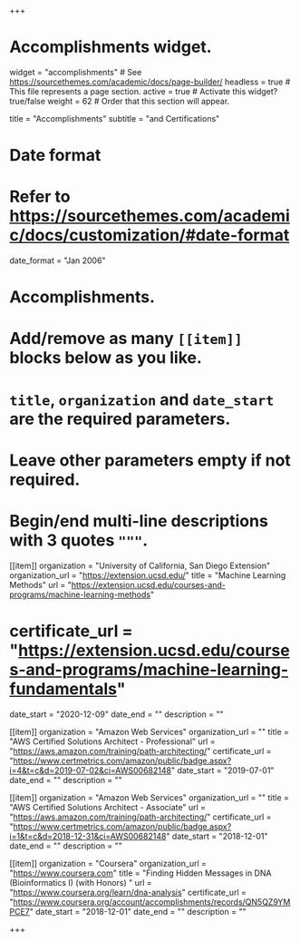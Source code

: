 +++
# Accomplishments widget.
widget = "accomplishments"  # See https://sourcethemes.com/academic/docs/page-builder/
headless = true  # This file represents a page section.
active = true  # Activate this widget? true/false
weight = 62  # Order that this section will appear.

title = "Accomplish&shy;ments"
subtitle = "and Certifications"

# Date format
#   Refer to https://sourcethemes.com/academic/docs/customization/#date-format
date_format = "Jan 2006"

# Accomplishments.
#   Add/remove as many `[[item]]` blocks below as you like.
#   `title`, `organization` and `date_start` are the required parameters.
#   Leave other parameters empty if not required.
#   Begin/end multi-line descriptions with 3 quotes `"""`.

[[item]]
  organization = "University of California, San Diego Extension"
  organization_url = "https://extension.ucsd.edu/"
  title = "Machine Learning Methods"
  url = "https://extension.ucsd.edu/courses-and-programs/machine-learning-methods"
  # certificate_url = "https://extension.ucsd.edu/courses-and-programs/machine-learning-fundamentals"
  date_start = "2020-12-09"
  date_end = ""
  description = ""

[[item]]
  organization = "Amazon Web Services"
  organization_url = ""
  title = "AWS Certified Solutions Architect - Professional"
  url = "https://aws.amazon.com/training/path-architecting/"
  certificate_url = "https://www.certmetrics.com/amazon/public/badge.aspx?i=4&t=c&d=2019-07-02&ci=AWS00682148"
  date_start = "2019-07-01"
  date_end = ""
  description = ""

[[item]]
  organization = "Amazon Web Services"
  organization_url = ""
  title = "AWS Certified Solutions Architect - Associate"
  url = "https://aws.amazon.com/training/path-architecting/"
  certificate_url = "https://www.certmetrics.com/amazon/public/badge.aspx?i=1&t=c&d=2018-12-31&ci=AWS00682148"
  date_start = "2018-12-01"
  date_end = ""
  description = ""
  
[[item]]
  organization = "Coursera"
  organization_url = "https://www.coursera.com"
  title = "Finding Hidden Messages in DNA (Bioinformatics I) (with Honors) "
  url = "https://www.coursera.org/learn/dna-analysis"
  certificate_url = "https://www.coursera.org/account/accomplishments/records/QN5QZ9YMPCE7"
  date_start = "2018-12-01"
  date_end = ""
  description = ""

+++
